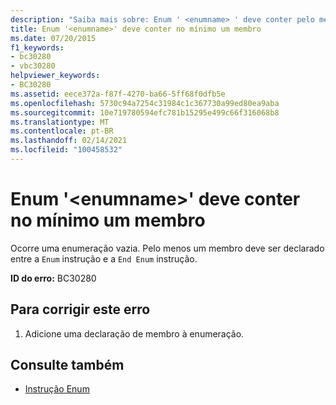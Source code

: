 ```yaml
---
description: "Saiba mais sobre: Enum ' <enumname> ' deve conter pelo menos um membro"
title: Enum '<enumname>' deve conter no mínimo um membro
ms.date: 07/20/2015
f1_keywords:
- bc30280
- vbc30280
helpviewer_keywords:
- BC30280
ms.assetid: eece372a-f87f-4270-ba66-5ff68f0dfb5e
ms.openlocfilehash: 5730c94a7254c31984c1c367730a99ed80ea9aba
ms.sourcegitcommit: 10e719780594efc781b15295e499c66f316068b8
ms.translationtype: MT
ms.contentlocale: pt-BR
ms.lasthandoff: 02/14/2021
ms.locfileid: "100458532"
---
```

# <a name="enum-enumname-must-contain-at-least-one-member"></a>Enum '\<enumname>' deve conter no mínimo um membro

Ocorre uma enumeração vazia. Pelo menos um membro deve ser declarado entre a `Enum` instrução e a `End Enum` instrução.  
  
 **ID do erro:** BC30280  
  
## <a name="to-correct-this-error"></a>Para corrigir este erro  
  
1. Adicione uma declaração de membro à enumeração.  
  
## <a name="see-also"></a>Consulte também

- [Instrução Enum](../language-reference/statements/enum-statement.md)
